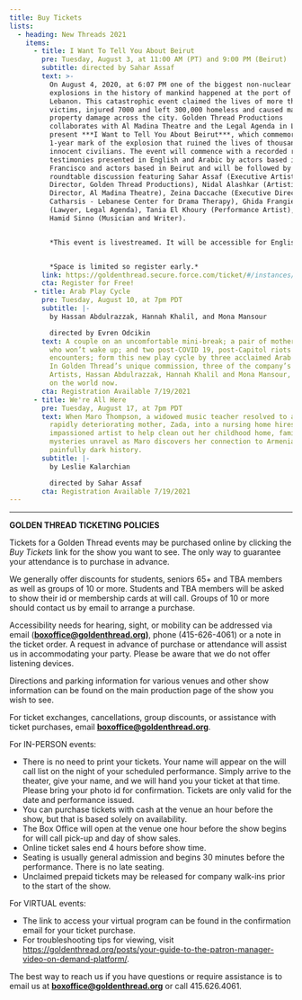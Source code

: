 ```yaml
---
title: Buy Tickets
lists:
  - heading: New Threads 2021
    items:
      - title: I Want To Tell You About Beirut
        pre: Tuesday, August 3, at 11:00 AM (PT) and 9:00 PM (Beirut)
        subtitle: directed by Sahar Assaf
        text: >-
          On August 4, 2020, at 6:07 PM one of the biggest non-nuclear
          explosions in the history of mankind happened at the port of Beirut,
          Lebanon. This catastrophic event claimed the lives of more than 200
          victims, injured 7000 and left 300,000 homeless and caused massive
          property damage across the city. Golden Thread Productions
          collaborates with Al Madina Theatre and the Legal Agenda in Lebanon to
          present ***I Want to Tell You About Beirut***, which commemorates the
          1-year mark of the explosion that ruined the lives of thousands of
          innocent civilians. The event will commence with a recorded reading of
          testimonies presented in English and Arabic by actors based in San
          Francisco and actors based in Beirut and will be followed by a live
          roundtable discussion featuring Sahar Assaf (Executive Artistic
          Director, Golden Thread Productions), Nidal Alashkar (Artistic
          Director, Al Madina Theatre), Zeina Daccache (Executive Director,
          Catharsis - Lebanese Center for Drama Therapy), Ghida Frangieh
          (Lawyer, Legal Agenda), Tania El Khoury (Performance Artist), and
          Hamid Sinno (Musician and Writer).


          *This event is livestreamed. It will be accessible for English and Arabic speaking audiences and will last for approximately 90 minutes.*


          *Space is limited so register early.*
        link: https://goldenthread.secure.force.com/ticket/#/instances/a0F3Z00000rP1F9UAK
        cta: Register for Free!
      - title: Arab Play Cycle
        pre: Tuesday, August 10, at 7pm PDT
        subtitle: |-
          by Hassan Abdulrazzak, Hannah Khalil, and Mona Mansour

          directed by Evren Odcikin
        text: A couple on an uncomfortable mini-break; a pair of mothers with a child
          who won’t wake up; and two post-COVID 19, post-Capitol riots
          encounters; form this new play cycle by three acclaimed Arab writers.
          In Golden Thread’s unique commission, three of the company’s Resident
          Artists, Hassan Abdulrazzak, Hannah Khalil and Mona Mansour, reflect
          on the world now.
        cta: Registration Available 7/19/2021
      - title: We're All Here
        pre: Tuesday, August 17, at 7pm PDT
        text: When Maro Thompson, a widowed music teacher resolved to admitting her
          rapidly deteriorating mother, Zada, into a nursing home hires an
          impassioned artist to help clean out her childhood home, family
          mysteries unravel as Maro discovers her connection to Armenia’s
          painfully dark history.
        subtitle: |-
          by Leslie Kalarchian

          directed by Sahar Assaf
        cta: Registration Available 7/19/2021
---
```

- - -

**GOLDEN THREAD TICKETING POLICIES**

Tickets for a Golden Thread events may be purchased online by clicking the *Buy Tickets* link for the show you want to see. The only way to guarantee your attendance is to purchase in advance.

We generally offer discounts for students, seniors 65+ and TBA members as well as groups of 10 or more. Students and TBA members will be asked to show their id or membership cards at will call. Groups of 10 or more should contact us by email to arrange a purchase.

Accessibility needs for hearing, sight, or mobility can be addressed via email (**[boxoffice@goldenthread.org](mailto:boxoffice@goldenthread.org))**, phone (415-626-4061) or a note in the ticket order. A request in advance of purchase or attendance will assist us in accommodating your party. Please be aware that we do not offer listening devices.

Directions and parking information for various venues and other show information can be found on the main production page of the show you wish to see.

For ticket exchanges, cancellations, group discounts, or assistance with ticket purchases, email **[boxoffice@goldenthread.org](mailto:boxoffice@goldenthread.org)**.

For IN-PERSON events:

* There is no need to print your tickets. Your name will appear on the will call list on the night of your scheduled performance. Simply arrive to the theater, give your name, and we will hand you your ticket at that time. Please bring your photo id for confirmation. Tickets are only valid for the date and performance issued.
* You can purchase tickets with cash at the venue an hour before the show, but that is based solely on availability.
* The Box Office will open at the venue one hour before the show begins for will call pick-up and day of show sales.
* Online ticket sales end 4 hours before show time.
* Seating is usually general admission and begins 30 minutes before the performance. There is no late seating.
* Unclaimed prepaid tickets may be released for company walk-ins prior to the start of the show.

For VIRTUAL events:

* The link to access your virtual program can be found in the confirmation email for your ticket purchase.
* For troubleshooting tips for viewing, visit https://goldenthread.org/posts/your-guide-to-the-patron-manager-video-on-demand-platform/.

The best way to reach us if you have questions or require assistance is to email us at **[boxoffice@goldenthread.org](mailto:boxoffice@goldenthread.org)** or call 415.626.4061.